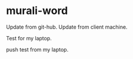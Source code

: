 # murali-word
Update from git-hub.
Update from client machine.

Test for my laptop.

push test from my laptop.
